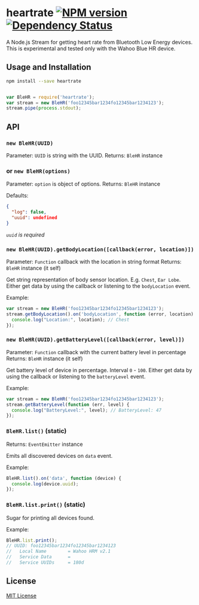 # heartrate [![NPM version][npm-image]][npm-url] [![Dependency Status][depstat-image]][depstat-url]

A Node.js Stream for getting heart rate from Bluetooth Low Energy devices.
This is experimental and tested only with the Wahoo Blue HR device.


## Usage and Installation

```sh
npm install --save heartrate
```

```javascript

var BleHR = require('heartrate');
var stream = new BleHR('foo12345bar1234fo12345bar1234123');
stream.pipe(process.stdout);

```

## API

### `new BleHR(UUID)`
Parameter: `UUID` is string with the UUID.
Returns: `BleHR` instance


### or `new BleHR(options)`
Parameter: `option` is object of options.
Returns: `BleHR` instance


Defaults:
```json
{
  "log": false,
  "uuid": undefined
}
```
*`uuid` is required*

### `new BleHR(UUID).getBodyLocation([callback(error, location)])`
Parameter: `Function` callback with the location in string format
Returns: `BleHR` instance (it self)

Get string representation of body sensor location. E.g. `Chest`, `Ear Lobe`.
Either get data by using the callback or listening to the `bodyLocation` event.

Example:
```javascript
var stream = new BleHR('foo12345bar1234fo12345bar1234123');
stream.getBodyLocation().on('bodyLocation', function (error, location) {
  console.log("Location:", location); // Chest
});

```

### `new BleHR(UUID).getBatteryLevel([callback(error, level)])`
Parameter: `Function` callback with the current battery level in percentage
Returns: `BleHR` instance (it self)

Get battery level of device in percentage. Interval `0` - `100`.
Either get data by using the callback or listening to the `batteryLevel` event.

Example:
```javascript
var stream = new BleHR('foo12345bar1234fo12345bar1234123');
stream.getBatteryLevel(function (err, level) {
  console.log("BatteryLevel:", level); // BatteryLevel: 47
});

```

### `BleHR.list()` (static)
Returns: `EventEmitter` instance

Emits all discovered devices on `data` event.

Example:
```javascript
BleHR.list().on('data', function (device) {
  console.log(device.uuid);
});
```

### `BleHR.list.print()` (static)

Sugar for printing all devices found.

Example:
```javascript
BleHR.list.print();
// UUID: foo12345bar1234fo12345bar1234123
//   Local Name        = Wahoo HRM v2.1
//   Service Data      =
//   Service UUIDs     = 180d
```

## License

[MIT License](http://en.wikipedia.org/wiki/MIT_License)

[npm-url]: https://npmjs.org/package/heartrate
[npm-image]: https://badge.fury.io/js/heartrate.png

[depstat-url]: https://david-dm.org/mikaelbr/node-heartrate
[depstat-image]: https://david-dm.org/mikaelbr/node-heartrate.png

